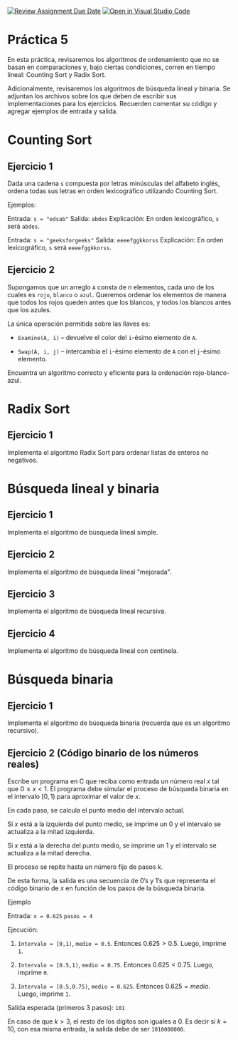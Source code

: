[![Review Assignment Due Date](https://classroom.github.com/assets/deadline-readme-button-22041afd0340ce965d47ae6ef1cefeee28c7c493a6346c4f15d667ab976d596c.svg)](https://classroom.github.com/a/L-XCMWWR)
[![Open in Visual Studio Code](https://classroom.github.com/assets/open-in-vscode-2e0aaae1b6195c2367325f4f02e2d04e9abb55f0b24a779b69b11b9e10269abc.svg)](https://classroom.github.com/online_ide?assignment_repo_id=20735296&assignment_repo_type=AssignmentRepo)
# Práctica 5
En esta práctica, revisaremos los algoritmos de ordenamiento que no se basan en comparaciones y, bajo ciertas condiciones, corren en tiempo lineal: Counting Sort y Radix Sort. 

Adicionalmente, revisaremos los algoritmos de búsqueda lineal y binaria. 
Se adjuntan los archivos sobre los que deben de escribir sus implementaciones para los ejercicios. Recuerden comentar su código y agregar ejemplos de entrada y salida.

# Counting Sort
## Ejercicio 1

Dada una cadena `s` compuesta por letras minúsculas del alfabeto inglés, ordena todas sus letras en orden lexicográfico utilizando Counting Sort.

Ejemplos:

Entrada: `s = "edsab"`
Salida: `abdes`
Explicación: En orden lexicográfico, `s` será `abdes`.

Entrada: `s = "geeksforgeeks"`
Salida: `eeeefggkkorss`
Explicación: En orden lexicográfico, `s` será `eeeefggkkorss`.

## Ejercicio 2

Supongamos que un arreglo `A` consta de n elementos, cada uno de los cuales es `rojo`, `blanco` o `azul`.
Queremos ordenar los elementos de manera que todos los rojos queden antes que los blancos, y todos los blancos antes que los azules.

La única operación permitida sobre las llaves es:

- `Examine(A, i)` – devuelve el color del `i`-ésimo elemento de `A`.

- `Swap(A, i, j)` – intercambia el `i`-ésimo elemento de `A` con el `j`-ésimo elemento.

Encuentra un algoritmo correcto y eficiente para la ordenación rojo-blanco-azul.

# Radix Sort

## Ejercicio 1
Implementa el algoritmo Radix Sort para ordenar listas de enteros no negativos. 

# Búsqueda lineal y binaria

## Ejercicio 1
Implementa el algoritmo de búsqueda lineal simple.

## Ejercicio 2
Implementa el algoritmo de búsqueda lineal "mejorada".

## Ejercicio 3 
Implementa el algoritmo de búsqueda lineal recursiva.

## Ejercicio 4
Implementa el algoritmo de búsqueda lineal con centinela.

# Búsqueda binaria
## Ejercicio 1
Implementa el algoritmo de búsqueda binaria (recuerda que es un algoritmo recursivo).

## Ejercicio 2 (Código binario de los números reales)
Escribe un programa en C que reciba como entrada un número real $x$ tal que $0\leq x < 1$. El programa debe simular el proceso de búsqueda binaria en el intervalo $[0,1)$ para aproximar el valor de $x$.

En cada paso, se calcula el punto medio del intervalo actual.

Si $x$ está a la izquierda del punto medio, se imprime un 0 y el intervalo se actualiza a la mitad izquierda.

Si $x$ está a la derecha del punto medio, se imprime un 1 y el intervalo se actualiza a la mitad derecha.

El proceso se repite hasta un número fijo de pasos $k$.

De esta forma, la salida es una secuencia de 0’s y 1’s que representa el código binario de $x$ en función de los pasos de la búsqueda binaria.

Ejemplo

Entrada:
`x = 0.625`
`pasos = 4`

Ejecución:

1. `Intervalo = [0,1)`, `medio = 0.5`. Entonces $0.625 > 0.5$. Luego, imprime `1`.

2. `Intervalo = [0.5,1)`, `medio = 0.75`. Entonces $0.625 < 0.75$. Luego, imprime `0`.

3. `Intervalo = [0.5,0.75)`, `medio = 0.625`. Entonces $0.625 = medio$. Luego, imprime `1`.

Salida esperada (primeros 3 pasos): `101`

En caso de que $k>3$, el resto de los dígitos son iguales a 0. Es decir si $k=10$, con esa misma entrada, la salida debe de ser `1010000000`.
